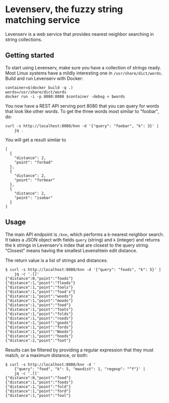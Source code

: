 Levenserv, the fuzzy string matching service
============================================

Levenserv is a web service that provides nearest neighbor searching in string
collections.


Getting started
---------------

To start using Levenserv, make sure you have a collection of strings ready.
Most Linux systems have a mildly interesting one in ``/usr/share/dict/words``.
Build and run Levenserv with Docker:

    container=$(docker build -q .)
    words=/usr/share/dict/words
    docker run -i -p 8080:8080 $container -debug < $words

You now have a REST API serving port 8080 that you can query for words that
look like other words. To get the three words most similar to "foobar", do:

    curl -s http://localhost:8080/knn -d '{"query": "foobar", "k": 3}' |
        jq .

You will get a result similar to

    [
      {
        "distance": 2,
        "point": "forbad"
      },
      {
        "distance": 2,
        "point": "forbear"
      },
      {
        "distance": 2,
        "point": "isobar"
      }
    ]


Usage
-----

The main API endpoint is ``/knn``, which performs a k-nearest neighbor search.
It takes a JSON object with fields ``query`` (string) and ``k`` (integer) and
returns the k strings in Levenserv's index that are closest to the query
string. "Closest" means having the smallest Levenshtein edit distance.

The return value is a list of strings and distances:

    $ curl -s http://localhost:8080/knn -d '{"query": "foods", "k": 5}' |
        jq -c '.[]'
    {"distance":0,"point":"foods"}
    {"distance":1,"point":"floods"}
    {"distance":1,"point":"fools"}
    {"distance":1,"point":"food's"}
    {"distance":1,"point":"woods"}
    {"distance":1,"point":"moods"}
    {"distance":1,"point":"food"}
    {"distance":1,"point":"foots"}
    {"distance":1,"point":"folds"}
    {"distance":1,"point":"roods"}
    {"distance":1,"point":"goods"}
    {"distance":1,"point":"fords"}
    {"distance":1,"point":"Woods"}
    {"distance":1,"point":"hoods"}
    {"distance":2,"point":"foot"}

Results can be filtered by providing a regular expression that they must match,
or a maximum distance, or both:

    $ curl -s http://localhost:8080/knn -d '
        {"query": "food", "k": 5, "maxdist": 1, "regexp": "^f"}' |
        jq -c '.[]'
    {"distance":0,"point":"food"}
    {"distance":1,"point":"foods"}
    {"distance":1,"point":"fold"}
    {"distance":1,"point":"ford"}
    {"distance":1,"point":"fool"}

